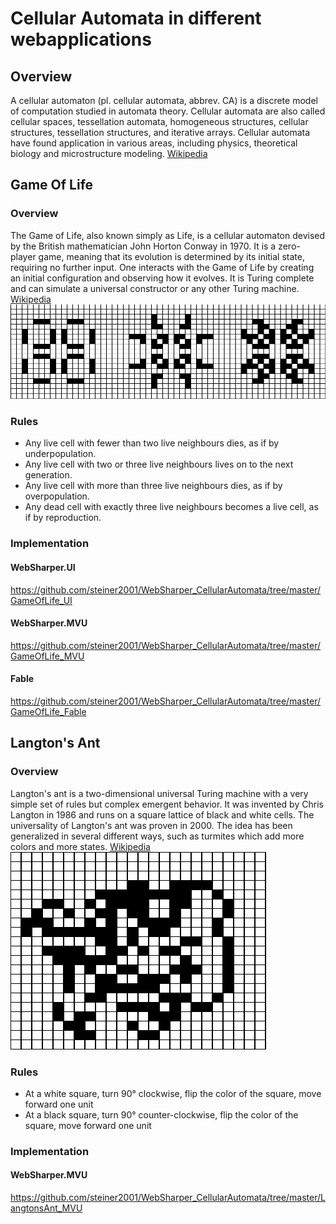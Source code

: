 # Cellular Automata in different webapplications
## Overview
A cellular automaton (pl. cellular automata, abbrev. CA) is a discrete model of computation studied in automata theory. Cellular automata are also called cellular spaces, tessellation automata, homogeneous structures, cellular structures, tessellation structures, and iterative arrays. Cellular automata have found application in various areas, including physics, theoretical biology and microstructure modeling. [Wikipedia](https://en.wikipedia.org/wiki/Cellular_automaton#Overview)
## Game Of Life
### Overview
The Game of Life, also known simply as Life, is a cellular automaton devised by the British mathematician John Horton Conway in 1970. It is a zero-player game, meaning that its evolution is determined by its initial state, requiring no further input. One interacts with the Game of Life by creating an initial configuration and observing how it evolves. It is Turing complete and can simulate a universal constructor or any other Turing machine. [Wikipedia](https://en.wikipedia.org/wiki/Conway%27s_Game_of_Life)
![Game of Life](media/game_of_life.png)
### Rules
* Any live cell with fewer than two live neighbours dies, as if by underpopulation.
* Any live cell with two or three live neighbours lives on to the next generation.
* Any live cell with more than three live neighbours dies, as if by overpopulation.
* Any dead cell with exactly three live neighbours becomes a live cell, as if by reproduction.
### Implementation
#### WebSharper.UI
https://github.com/steiner2001/WebSharper_CellularAutomata/tree/master/GameOfLife_UI
#### WebSharper.MVU
https://github.com/steiner2001/WebSharper_CellularAutomata/tree/master/GameOfLife_MVU
#### Fable
https://github.com/steiner2001/WebSharper_CellularAutomata/tree/master/GameOfLife_Fable
## Langton's Ant
### Overview
Langton's ant is a two-dimensional universal Turing machine with a very simple set of rules but complex emergent behavior. It was invented by Chris Langton in 1986 and runs on a square lattice of black and white cells. The universality of Langton's ant was proven in 2000. The idea has been generalized in several different ways, such as turmites which add more colors and more states. [Wikipedia](https://en.wikipedia.org/wiki/Langton%27s_ant)
![Langton's Ant](media/langtons_ant.png)
### Rules
* At a white square, turn 90° clockwise, flip the color of the square, move forward one unit
* At a black square, turn 90° counter-clockwise, flip the color of the square, move forward one unit
### Implementation
#### WebSharper.MVU
https://github.com/steiner2001/WebSharper_CellularAutomata/tree/master/LangtonsAnt_MVU